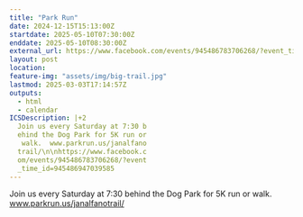 ```yaml
---
title: "Park Run"
date: 2024-12-15T15:13:00Z
startdate: 2025-05-10T07:30:00Z
enddate: 2025-05-10T08:30:00Z
external_url: https://www.facebook.com/events/945486783706268/?event_time_id=945486947039585
layout: post
location: 
feature-img: "assets/img/big-trail.jpg"
lastmod: 2025-03-03T17:14:57Z
outputs:
  - html
  - calendar
ICSDescription: |+2
  Join us every Saturday at 7:30 b  ehind the Dog Park for 5K run or   walk.  www.parkrun.us/janalfano  trail/\n\nhttps://www.facebook.c  om/events/945486783706268/?event  _time_id=945486947039585
---
```


Join us every Saturday at 7&#58;30 behind the Dog Park for 5K run or walk.  www.parkrun.us/janalfanotrail/<br>
  <br>
  
